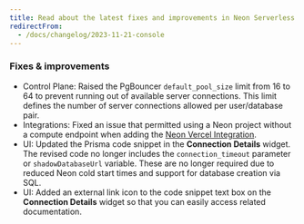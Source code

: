 ```yaml
---
title: Read about the latest fixes and improvements in Neon Serverless Postgres.
redirectFrom:
  - /docs/changelog/2023-11-21-console
---
```


### Fixes & improvements

- Control Plane: Raised the PgBouncer `default_pool_size` limit from 16 to 64 to prevent running out of available server connections. This limit defines the number of server connections allowed per user/database pair.
- Integrations: Fixed an issue that permitted using a Neon project without a compute endpoint when adding the [Neon Vercel Integration](https://vercel.com/integrations/neon).
- UI: Updated the Prisma code snippet in the **Connection Details** widget. The revised code no longer includes the `connection_timeout` parameter or `shadowDatabaseUrl` variable. These are no longer required due to reduced Neon cold start times and support for database creation via SQL.
- UI: Added an external link icon to the code snippet text box on the **Connection Details** widget so that you can easily access related documentation.
